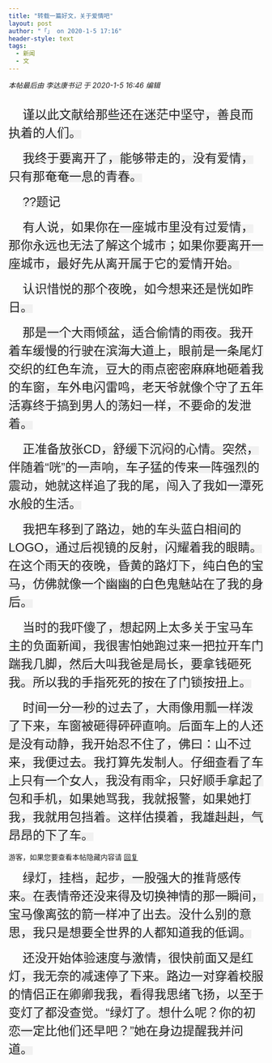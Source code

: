 ```yaml
---
title: "转载一篇好文，关于爱情吧"
layout: post
author: "「」 on 2020-1-5 17:16"
header-style: text
tags:
  - 新闻
  - 文
---
```


<head>
 <script type="text/javascript">replyreload += ',' + 5923325;</script>
</head>
<body>
 <i class="pstatus"> 本帖最后由 李达康书记 于 2020-1-5 16:46 编辑 </i>
 <br> 
 <br> 
 <p style="line-height:36px;text-indent:2em;text-align:left"><font style="color:rgb(34, 34, 34)"><font style="background-color:rgb(241, 241, 241)"><font face="华文楷体, 方正启体简体, 微软雅黑, 宋体, Arial, serif"><font style="font-size:24px">谨以此文献给那些还在迷茫中坚守，善良而执着的人们。</font></font></font></font></p>
 <p style="line-height:36px;text-indent:2em;text-align:left"><font style="color:rgb(34, 34, 34)"><font style="background-color:rgb(241, 241, 241)"><font face="华文楷体, 方正启体简体, 微软雅黑, 宋体, Arial, serif"><font style="font-size:24px">我终于要离开了，能够带走的，没有爱情，只有那奄奄一息的青春。</font></font></font></font></p>
 <p style="line-height:36px;text-indent:2em;text-align:left"><font style="color:rgb(34, 34, 34)"><font style="background-color:rgb(241, 241, 241)"><font face="华文楷体, 方正启体简体, 微软雅黑, 宋体, Arial, serif"><font style="font-size:24px">??题记</font></font></font></font></p>
 <p style="line-height:36px;text-indent:2em;text-align:left"><font style="color:rgb(34, 34, 34)"><font style="background-color:rgb(241, 241, 241)"><font face="华文楷体, 方正启体简体, 微软雅黑, 宋体, Arial, serif"><font style="font-size:24px">有人说，如果你在一座城市里没有过爱情，那你永远也无法了解这个城市；如果你要离开一座城市，最好先从离开属于它的爱情开始。</font></font></font></font></p>
 <p style="line-height:36px;text-indent:2em;text-align:left"><font style="color:rgb(34, 34, 34)"><font style="background-color:rgb(241, 241, 241)"><font face="华文楷体, 方正启体简体, 微软雅黑, 宋体, Arial, serif"><font style="font-size:24px">认识惜悦的那个夜晚，如今想来还是恍如昨日。</font></font></font></font></p>
 <p style="line-height:36px;text-indent:2em;text-align:left"><font style="color:rgb(34, 34, 34)"><font style="background-color:rgb(241, 241, 241)"><font face="华文楷体, 方正启体简体, 微软雅黑, 宋体, Arial, serif"><font style="font-size:24px">那是一个大雨倾盆，适合偷情的雨夜。我开着车缓慢的行驶在滨海大道上，眼前是一条尾灯交织的红色车流，豆大的雨点密密麻麻地砸着我的车窗，车外电闪雷鸣，老天爷就像个守了五年活寡终于搞到男人的荡妇一样，不要命的发泄着。</font></font></font></font></p>
 <p style="line-height:36px;text-indent:2em;text-align:left"><font style="color:rgb(34, 34, 34)"><font style="background-color:rgb(241, 241, 241)"><font face="华文楷体, 方正启体简体, 微软雅黑, 宋体, Arial, serif"><font style="font-size:24px">正准备放张CD，舒缓下沉闷的心情。突然，伴随着“咣”的一声响，车子猛的传来一阵强烈的震动，她就这样追了我的尾，闯入了我如一潭死水般的生活。</font></font></font></font></p>
 <p style="line-height:36px;text-indent:2em;text-align:left"><font style="color:rgb(34, 34, 34)"><font style="background-color:rgb(241, 241, 241)"><font face="华文楷体, 方正启体简体, 微软雅黑, 宋体, Arial, serif"><font style="font-size:24px">我把车移到了路边，她的车头蓝白相间的LOGO，通过后视镜的反射，闪耀着我的眼睛。在这个雨天的夜晚，昏黄的路灯下，纯白色的宝马，仿佛就像一个幽幽的白色鬼魅站在了我的身后。</font></font></font></font></p>
 <p style="line-height:36px;text-indent:2em;text-align:left"><font style="color:rgb(34, 34, 34)"><font style="background-color:rgb(241, 241, 241)"><font face="华文楷体, 方正启体简体, 微软雅黑, 宋体, Arial, serif"><font style="font-size:24px">当时的我吓傻了，想起网上太多关于宝马车主的负面新闻，我很害怕她跑过来一把拉开车门踹我几脚，然后大叫我爸是局长，要拿钱砸死我。所以我的手指死死的按在了门锁按扭上。</font></font></font></font></p>
 <p style="line-height:36px;text-indent:2em;text-align:left"><font style="color:rgb(34, 34, 34)"><font style="background-color:rgb(241, 241, 241)"><font face="华文楷体, 方正启体简体, 微软雅黑, 宋体, Arial, serif"><font style="font-size:24px">时间一分一秒的过去了，大雨像用瓢一样泼了下来，车窗被砸得砰砰直响。后面车上的人还是没有动静，我开始忍不住了，佛曰：山不过来，我便过去。我打算先发制人。仔细查看了车上只有一个女人，我没有雨伞，只好顺手拿起了包和手机，如果她骂我，我就报警，如果她打我，我就用包挡着。这样估摸着，我雄赳赳，气昂昂的下了车。</font></font></font></font></p>
 <p style="line-height:36px;text-indent:2em;text-align:left"></p> 
 <div class="locked">
   游客，如果您要查看本帖隐藏内容请 
  <a href="forum.php?mod=post&amp;action=reply&amp;fid=2&amp;tid=546872" onclick="showWindow('reply', this.href)">回复</a> 
 </div>
 <p></p>
 <p style="line-height:36px;text-indent:2em;text-align:left"><font style="color:rgb(34, 34, 34)"><font style="background-color:rgb(241, 241, 241)"><font face="华文楷体, 方正启体简体, 微软雅黑, 宋体, Arial, serif"><font style="font-size:24px">绿灯，挂档，起步，一股强大的推背感传来。在表情帝还没来得及切换神情的那一瞬间，宝马像离弦的箭一样冲了出去。没什么别的意思，我只是想要全世界的人都知道我的低调。</font></font></font></font></p>
 <p style="line-height:36px;text-indent:2em;text-align:left"><font style="color:rgb(34, 34, 34)"><font style="background-color:rgb(241, 241, 241)"><font face="华文楷体, 方正启体简体, 微软雅黑, 宋体, Arial, serif"><font style="font-size:24px">还没开始体验速度与激情，很快前面又是红灯，我无奈的减速停了下来。路边一对穿着校服的情侣正在卿卿我我，看得我思绪飞扬，以至于变灯了都没查觉。“绿灯了。想什么呢？你的初恋一定比他们还早吧？”她在身边提醒我并问道。</font></font></font></font></p>
 <br>
</body>


